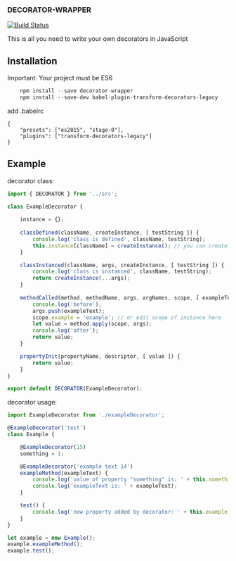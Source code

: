### DECORATOR-WRAPPER

[![Build Status](https://travis-ci.org/kalevski/decorator-wrapper.svg?branch=master)](https://travis-ci.org/kalevski/decorator-wrapper)

This is all you need to write your own decorators in JavaScript

## Installation
Important: Your project must be ES6
```js
    npm install --save decorator-wrapper
    npm install --save-dev babel-plugin-transform-decorators-legacy
```
add .babelrc
```
{
    "presets": ["es2015", "stage-0"],
    "plugins": ["transform-decorators-legacy"]
}
```

## Example

decorator class:
```js
import { DECORATOR } from '../src';

class ExampleDecorator {
    
    instance = {};
    
    classDefined(className, createInstance, [ testString ]) {
        console.log('class is defined', className, testString);
        this.instance[className] = createInstance(); // you can create instance here
    }

    classInstanced(className, args, createInstance, [ testString ]) {
        console.log('class is instanced', className, testString);
        return createInstance(...args);
    }
    
    methodCalled(method, methodName, args, argNames, scope, [ exampleText ]) {
        console.log('before');
        args.push(exampleText);
        scope.example = 'example'; // or edit scope of instance here
        let value = method.apply(scope, args);
        console.log('after');
        return value;
    }

    propertyInit(propertyName, descriptor, [ value ]) {
        return value;
    }
}

export default DECORATOR(ExampleDecorator);
```

decorator usage:
```js
import ExampleDecorator from './exampleDecorator';

@ExampleDecorator('test')
class Example {

    @ExampleDecorator(15)
    something = 1;

    @ExampleDecorator('example text 14')
    exampleMethod(exampleText) {
        console.log('value of property "something" is: ' + this.something);
        console.log('exampleText is: ' + exampleText);
    }

    test() {
        console.log('new property added by decorator: ' + this.example);
    }
}

let example = new Example();
example.exampleMethod();
example.test();
```
